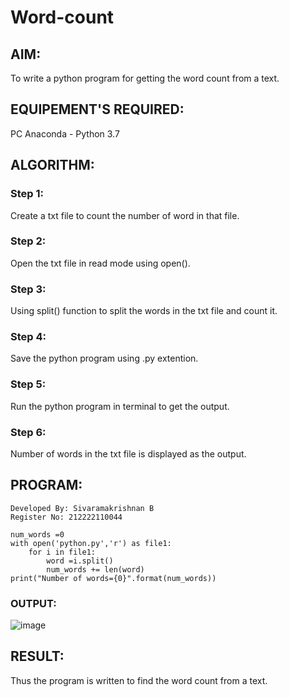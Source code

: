 # Word-count

## AIM:
To write a python program for getting the word count from a text.

## EQUIPEMENT'S REQUIRED: 
PC
Anaconda - Python 3.7

## ALGORITHM: 

### Step 1:
Create a txt file to count the number of word in that file.

### Step 2: 
Open the txt file in read mode using open().

### Step 3: 
Using split() function to split the words in the txt file and count it.

### Step 4:  
Save the python program using .py extention.

### Step 5: 
Run the python program in terminal to get the output.

### Step 6: 
Number of words in the txt file is displayed as the output.

## PROGRAM:
```
Developed By: Sivaramakrishnan B
Register No: 212222110044

num_words =0
with open('python.py','r') as file1:
    for i in file1:
        word =i.split()
        num_words += len(word)
print("Number of words={0}".format(num_words))

```

### OUTPUT:
![image](https://github.com/SivaramakrishnanBaskar/Word-count/assets/119476322/b138814d-5905-4aa6-85a1-cc18d7fa3845)

## RESULT:
Thus the program is written to find the word count from a text.

